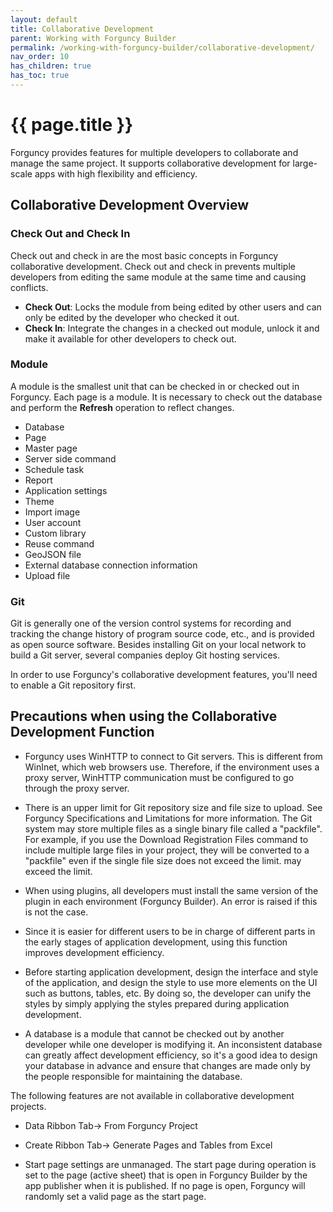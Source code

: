 ```yaml
---
layout: default
title: Collaborative Development
parent: Working with Forguncy Builder
permalink: /working-with-forguncy-builder/collaborative-development/
nav_order: 10
has_children: true
has_toc: true
---
```


# {{ page.title }}

Forguncy provides features for multiple developers to collaborate and manage the same project. It supports collaborative development for large-scale apps with high flexibility and efficiency. 

## Collaborative Development Overview

### Check Out and Check In

Check out and check in are the most basic concepts in Forguncy collaborative development. Check out and check in prevents multiple developers from editing the same module at the same time and causing conflicts.

- **Check Out**: Locks the module from being edited by other users and can only be edited by the developer who checked it out.
- **Check In**: ​​Integrate the changes in a checked out module, unlock it and make it available for other developers to check out.

### Module

A module is the smallest unit that can be checked in or checked out in Forguncy. Each page is a module. It is necessary to check out the database and perform the **Refresh** operation to reflect changes.

- Database
- Page
- Master page
- Server side command
- Schedule task
- Report
- Application settings
- Theme
- Import image
- User account
- Custom library
- Reuse command
- GeoJSON file
- External database connection information
- Upload file

### Git

Git is generally one of the version control systems for recording and tracking the change history of program source code, etc., and is provided as open source software. Besides installing Git on your local network to build a Git server, several companies deploy Git hosting services.

In order to use Forguncy's collaborative development features, you'll need to enable a Git repository first.

## Precautions when using the Collaborative Development Function

- Forguncy uses WinHTTP to connect to Git servers. This is different from WinInet, which web browsers use. Therefore, if the environment uses a proxy server, WinHTTP communication must be configured to go through the proxy server.

- There is an upper limit for Git repository size and file size to upload. See Forguncy Specifications and Limitations for more information. The Git system may store multiple files as a single binary file called a "packfile". For example, if you use the Download Registration Files command to include multiple large files in your project, they will be converted to a "packfile" even if the single file size does not exceed the limit. may exceed the limit.

- When using plugins, all developers must install the same version of the plugin in each environment (Forguncy Builder). An error is raised if this is not the case.

- Since it is easier for different users to be in charge of different parts in the early stages of application development, using this function improves development efficiency.

- Before starting application development, design the interface and style of the application, and design the style to use more elements on the UI such as buttons, tables, etc. By doing so, the developer can unify the styles by simply applying the styles prepared during application development.

- A database is a module that cannot be checked out by another developer while one developer is modifying it. An inconsistent database can greatly affect development efficiency, so it's a good idea to design your database in advance and ensure that changes are made only by the people responsible for maintaining the database.

The following features are not available in collaborative development projects.

- Data Ribbon Tab-> From Forguncy Project
- Create Ribbon Tab-> Generate Pages and Tables from Excel

- Start page settings are unmanaged. The start page during operation is set to the page (active sheet) that is open in Forguncy Builder by the app publisher when it is published. If no page is open, Forguncy will randomly set a valid page as the start page.